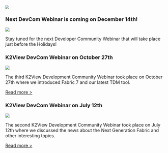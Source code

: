 <!--block-->

<img src="images/devComm.png" style="zoom: 67%;" />

### Next DevCom Webinar is coming on December 14th!

<img src="images/img1.png" style="zoom:80%;" />

Stay tuned for the next Developer Community Webinar that will take place just before the Holidays! 


<!--block-->


### K2View DevCom Webinar on October 27th

<img src="images/img7.png" style="zoom:80%;" />

The third K2View Development Community Webinar took place on October 27th where we introduced Fabric 7 and our latest TDM tool.

[Read more >](webinar_20211027/20211027_Webinar_Agenda_And_Speakers.md)

<!--block-->

<!--block-->



### K2View DevCom Webinar on July 12th

<img src="images/img5.png" style="zoom:80%;" />

The second K2View Development Community Webinar took place on July 12th where we discussed the news about the Next Generation Fabric and other interesting topics.

[Read more >](webinar_20210712/20210712_Webinar_Agenda_And_Speakers.md)

<!--block-->


